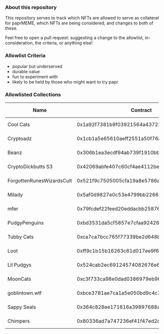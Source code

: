 ### About this repository 
This repository serves to track which NFTs are allowed to serve as collateral for paprMEME, which NFTs are being considered, and changes to both of these. 

Feel free to open a pull request: suggesting a change to the allowlist, in-consideration, the criteria, or anything else! 

### Allowlist Criteria
- popular but underserved
- durable value
- fun to experiment with
- likely to be held by those who might want to try papr

### Allowlisted Collections
| Name                      | Contract                                   | Date Added |
|---------------------------|--------------------------------------------|------------|
| Cool Cats                 | 0x1a92f7381b9f03921564a437210bb9396471050c | 2023-02-09 |
| Cryptoadz                 | 0x1cb1a5e65610aeff2551a50f76a87a7d3fb649c6 | 2023-02-09 |
| Beanz                     | 0x306b1ea3ecdf94ab739f1910bbda052ed4a9f949 | 2023-02-09 |
| CryptoDickbutts S3        | 0x42069abfe407c60cf4ae4112bedead391dba1cdb | 2023-02-09 |
| ForgottenRunesWizardsCult | 0x521f9c7505005cfa19a8e5786a9c3c9c9f5e6f42 | 2023-02-09 |
| Milady                    | 0x5af0d9827e0c53e4799bb226655a1de152a425a5 | 2023-02-09 |
| mfer                      | 0x79fcdef22feed20eddacbb2587640e45491b757f | 2023-02-09 |
| PudgyPenguins             | 0xbd3531da5cf5857e7cfaa92426877b022e612cf8 | 2023-02-09 |
| Tubby Cats                | 0xca7ca7bcc765f77339be2d648ba53ce9c8a262bd | 2023-02-09 |
| Loot                      | 0xff9c1b15b16263c61d017ee9f65c50e4ae0113d7 | 2023-02-09 |
| Lil Pudgys                | 0x524cab2ec69124574082676e6f654a18df49a048 | 2023-03-02 |
| MoonCats                  | 0xc3f733ca98e0dad0386979eb96fb1722a1a05e69 | 2023-03-02 |
| goblintown.wtf            | 0xbce3781ae7ca1a5e050bd9c4c77369867ebc307e | 2023-03-02 |
| Sappy Seals               | 0x364c828ee171616a39897688a831c2499ad972ec | 2023-03-02 |
| Chimpers                  | 0x80336ad7a747236ef41f47ed2c7641828a480baa | 2023-03-02 |
